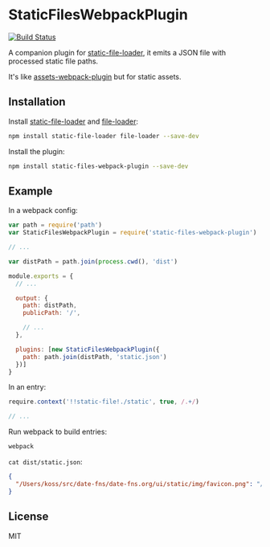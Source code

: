 # StaticFilesWebpackPlugin
[![Build Status](https://travis-ci.org/kossnocorp/static-files-webpack-plugin.svg?branch=master)](https://travis-ci.org/kossnocorp/static-files-webpack-plugin)

A companion plugin for [static-file-loader](https://github.com/kossnocorp/static-file-loader),
it emits a JSON file with processed static file paths.

It's like [assets-webpack-plugin](https://github.com/sporto/assets-webpack-plugin)
but for static assets.

## Installation

Install [static-file-loader](https://github.com/kossnocorp/static-file-loader) and
[file-loader](https://github.com/webpack/file-loader):

```sh
npm install static-file-loader file-loader --save-dev
```

Install the plugin:

```sh
npm install static-files-webpack-plugin --save-dev
```

## Example

In a webpack config:

```js
var path = require('path')
var StaticFilesWebpackPlugin = require('static-files-webpack-plugin')

// ...

var distPath = path.join(process.cwd(), 'dist')

module.exports = {
  // ...

  output: {
    path: distPath,
    publicPath: '/',

    // ...
  },

  plugins: [new StaticFilesWebpackPlugin({
    path: path.join(distPath, 'static.json')
  })]
}
```

In an entry:

```js
require.context('!!static-file!./static', true, /.+/)

// ...
```

Run webpack to build entries:

```sh
webpack
```

`cat dist/static.json`:

```json
{
  "/Users/koss/src/date-fns/date-fns.org/ui/static/img/favicon.png": "/e09ef13032827f865ef8004c185277f7.png"
}
```

## License

MIT
